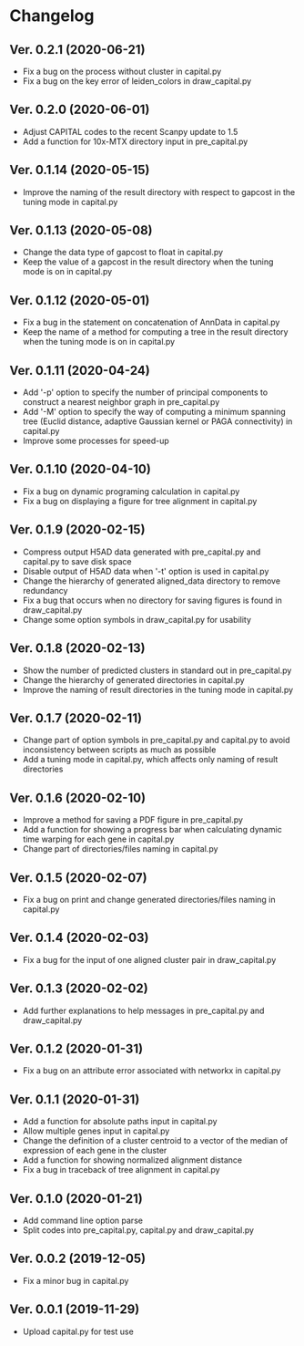 # Changelog

## Ver. 0.2.1 (2020-06-21)
* Fix a bug on the process without cluster in capital.py
* Fix a bug on the key error of leiden_colors in draw_capital.py

## Ver. 0.2.0 (2020-06-01)
* Adjust CAPITAL codes to the recent Scanpy update to 1.5
* Add a function for 10x-MTX directory input in pre_capital.py

## Ver. 0.1.14 (2020-05-15)
* Improve the naming of the result directory with respect to gapcost in the tuning mode in capital.py

## Ver. 0.1.13 (2020-05-08)
* Change the data type of gapcost to float in capital.py
* Keep the value of a gapcost in the result directory when the tuning mode is on in capital.py

## Ver. 0.1.12 (2020-05-01)
* Fix a bug in the statement on concatenation of AnnData in capital.py
* Keep the name of a method for computing a tree in the result directory when the tuning mode is on in capital.py

## Ver. 0.1.11 (2020-04-24)
* Add '-p' option to specify the number of principal components to construct a nearest neighbor graph in pre_capital.py
* Add '-M' option to specify the way of computing a minimum spanning tree (Euclid distance, adaptive Gaussian kernel or PAGA connectivity) in capital.py
* Improve some processes for speed-up

## Ver. 0.1.10 (2020-04-10)
* Fix a bug on dynamic programing calculation in capital.py
* Fix a bug on displaying a figure for tree alignment in capital.py

## Ver. 0.1.9 (2020-02-15)
* Compress output H5AD data generated with pre_capital.py and capital.py to save disk space
* Disable output of H5AD data when '-t' option is used in capital.py
* Change the hierarchy of generated aligned_data directory to remove redundancy
* Fix a bug that occurs when no directory for saving figures is found in draw_capital.py
* Change some option symbols in draw_capital.py for usability

## Ver. 0.1.8 (2020-02-13)
* Show the number of predicted clusters in standard out in pre_capital.py
* Change the hierarchy of generated directories in capital.py
* Improve the naming of result directories in the tuning mode in capital.py

## Ver. 0.1.7 (2020-02-11)
* Change part of option symbols in pre_capital.py and capital.py to avoid inconsistency between scripts as much as possible
* Add a tuning mode in capital.py, which affects only naming of result directories

## Ver. 0.1.6 (2020-02-10)

* Improve a method for saving a PDF figure in pre_capital.py
* Add a function for showing a progress bar when calculating dynamic time warping for each gene in capital.py
* Change part of directories/files naming in capital.py

## Ver. 0.1.5 (2020-02-07)

* Fix a bug on print and change generated directories/files naming in capital.py

## Ver. 0.1.4 (2020-02-03)

* Fix a bug for the input of one aligned cluster pair in draw_capital.py

## Ver. 0.1.3 (2020-02-02)

* Add further explanations to help messages in pre_capital.py and draw_capital.py 

## Ver. 0.1.2 (2020-01-31)

* Fix a bug on an attribute error associated with networkx in capital.py

## Ver. 0.1.1 (2020-01-31)

* Add a function for absolute paths input in capital.py
* Allow multiple genes input in capital.py
* Change the definition of a cluster centroid to a vector of the median of expression of each gene in the cluster
* Add a function for showing normalized alignment distance
* Fix a bug in traceback of tree alignment in capital.py

## Ver. 0.1.0 (2020-01-21)

* Add command line option parse
* Split codes into pre_capital.py, capital.py and draw_capital.py

## Ver. 0.0.2 (2019-12-05)

* Fix a minor bug in capital.py

## Ver. 0.0.1 (2019-11-29)

* Upload capital.py for test use